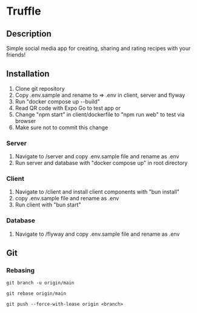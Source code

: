 # Truffle

## Description

Simple social media app for creating, sharing and rating recipes with your friends!

## Installation

1. Clone git repository
2. Copy .env.sample and rename to => .env in client, server and flyway
3. Run "docker compose up --build"
4. Read QR code with Expo Go to test app
or
4. Change "npm start" in client/dockerfile to "npm run web" to test via browser
5. Make sure not to commit this change

### Server

1. Navigate to /server and copy .env.sample file and rename as .env
2. Run server and database with "docker compose up" in root directory

### Client

1. Navigate to /client and install client components with "bun install"
2. copy .env.sample file and rename as .env
3. Run client with "bun start"

### Database

1. Navigate to /flyway and copy .env.sample file and rename as .env

## Git

### Rebasing

    git branch -u origin/main

    git rebase origin/main

    git push --force-with-lease origin <branch>
